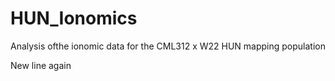 # HUN_Ionomics
Analysis ofthe ionomic data for the CML312 x W22 HUN mapping population

New line again
